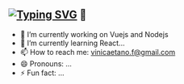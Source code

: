 ## [![Typing SVG](https://readme-typing-svg.demolab.com?font=apple-system&pause=1000&color=F7F7F7&width=435&lines=Hey%2C++Vinicius+here!+)](https://git.io/typing-svg) 👋

- 🔭 I’m currently working on Vuejs and Nodejs
- 🌱 I’m currently learning React...
- 📫 How to reach me: vinicaetano.f@gmail.com
- 😄 Pronouns: ...
- ⚡ Fun fact: ...

